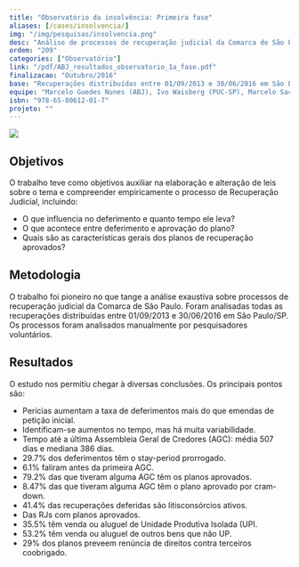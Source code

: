 ```yaml
---
title: "Observatório da insolvência: Primeira fase"
aliases: [/cases/insolvencia/]
img: "/img/pesquisas/insolvencia.png"
desc: "Análise de processos de recuperação judicial da Comarca de São Paulo."
ordem: "209"
categories: ["Observatório"]
link: "/pdf/ABJ_resultados_observatorio_1a_fase.pdf"
finalizacao: "Outubro/2016"
base: "Recuperações distribuídas entre 01/09/2013 e 30/06/2016 em São Paulo/SP"
equipe: "Marcelo Guedes Nunes (ABJ), Ivo Waisberg (PUC-SP), Marcelo Sacramone (PUC-SP) e Fernando Corrêa (ABJ)"
isbn: "978-65-80612-01-7"
projeto: ""
---
```


![](/img/pesquisas/insolvencia.png)

## Objetivos

O trabalho teve como objetivos auxiliar na elaboração e alteração de leis sobre o tema e compreender empiricamente o processo de Recuperação Judicial, incluindo:

- O que influencia no deferimento e quanto tempo ele leva?
- O que acontece entre deferimento e aprovação do plano?
- Quais são as características gerais dos planos de recuperação aprovados?

## Metodologia

O trabalho foi pioneiro no que tange a análise exaustiva sobre processos de recuperação judicial da Comarca de São Paulo. Foram analisadas todas as recuperações distribuídas entre 01/09/2013 e 30/06/2016 em São Paulo/SP. Os processos foram analisados manualmente por pesquisadores voluntários.

## Resultados

O estudo nos permitiu chegar à diversas conclusões. Os principais pontos são:

- Perícias aumentam a taxa de deferimentos mais do que emendas de petição inicial.
- Identificam-se aumentos no tempo, mas há muita variabilidade.
- Tempo até a última Assembleia Geral de Credores (AGC): média 507 dias e mediana 386 dias.
- 29.7% dos deferimentos têm o stay-period prorrogado.
- 6.1% faliram antes da primeira AGC.
- 79.2% das que tiveram alguma AGC têm os planos aprovados.
- 8.47% das que tiveram alguma AGC têm o plano aprovado por cram-down.
- 41.4% das recuperações deferidas são litisconsórcios ativos.
- Das RJs com planos aprovados.
- 35.5% têm venda ou aluguel de Unidade Produtiva Isolada (UPI.
- 53.2% têm venda ou aluguel de outros bens que não UP.
- 29% dos planos preveem renúncia de direitos contra terceiros coobrigado.


